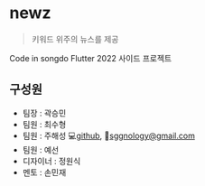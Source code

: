 # newz

> 키워드 위주의 뉴스를 제공

Code in songdo Flutter 2022 사이드 프로젝트


## 구성원

- 팀장 : 곽승민
- 팀원 : 최수형
- 팀원 : 주해성 :computer:[github](https://github.com/sggnology), :email:sggnology@gmail.com 
- 팀원 : 예선
- 디자이너 : 정원식
- 멘토 : 손민재


